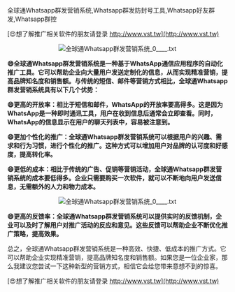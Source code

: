 全球通Whatsapp群发营销系统,Whatsapp群发防封号工具,Whatsapp好友群发,Whatsapp群控

[😍想了解推广相关软件的朋友请登录 http://www.vst.tw](http://www.vst.tw)

 <center><img src="https://vst.tw/MP4/tuiguang/png/6.png" alt="全球通Whatsapp群发营销系统_0____.txt"></center>

**😄全球通Whatsapp群发营销系统是一种基于WhatsApp通信应用程序的自动化推广工具。它可以帮助企业向大量用户发送定制化的信息，从而实现精准营销，提高品牌知名度和销售额。与传统的短信、邮件等营销方式相比，全球通Whatsapp群发营销系统具有以下几个优势：**

**😄更高的开放率：相比于短信和邮件，WhatsApp的开放率要高得多。这是因为WhatsApp是一种即时通讯工具，用户在收到信息后通常会立即查看。同时，WhatsApp的信息显示在用户的聊天列表中，容易被注意到。**

**😄更加个性化的推广：全球通Whatsapp群发营销系统可以根据用户的兴趣、需求和行为习惯，进行个性化的推广。这种方式可以增加用户对品牌的认可度和好感度，提高转化率。**

**😄更低的成本：相比于传统的广告、促销等营销活动，全球通Whatsapp群发营销系统的成本要低得多。企业只需要购买一次软件，就可以不断地向用户发送信息，无需额外的人力和物力成本。**

 <center><img src="https://vst.tw/MP4/tuiguang/png/4.png" alt="全球通Whatsapp群发营销系统_0____.txt"></center>

**😄更高的反馈率：全球通Whatsapp群发营销系统可以提供实时的反馈机制，企业可以及时了解用户对推广活动的反应和意见。这些反馈可以帮助企业不断优化推广策略，提高效果。**

总之，全球通Whatsapp群发营销系统是一种高效、快捷、低成本的推广方式。它可以帮助企业实现精准营销，提高品牌知名度和销售额。如果您是一位企业家，那么我建议您尝试一下这种新型的营销方式，相信它会给您带来意想不到的惊喜。

[😍想了解推广相关软件的朋友请登录 http://www.vst.tw](http://www.vst.tw)



